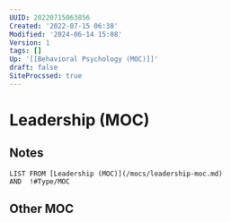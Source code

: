 ```yaml
---
UUID: 20220715063856
Created: '2022-07-15 06:38'
Modified: '2024-06-14 15:08'
Version: 1
tags: []
Up: '[[Behavioral Psychology (MOC)]]'
draft: false
SiteProcssed: true
---
```


# Leadership (MOC)

## Notes

```dataview
LIST FROM [Leadership (MOC)](/mocs/leadership-moc.md)
AND  !#Type/MOC 
```
## Other MOC
